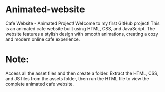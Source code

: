 # Animated-website
Cafe Website - Animated Project!
Welcome to my first GitHub project! This is an animated cafe website built using HTML, CSS, and JavaScript. The website features a stylish design with smooth animations, creating a cozy and modern online cafe experience.
# Note: 
Access all the asset files and then create a folder. Extract the HTML, CSS, and JS files from the assets folder, then run the HTML file to view the complete animated cafe website.
